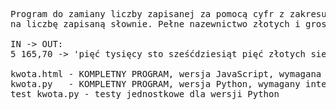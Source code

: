 <pre>Program do zamiany liczby zapisanej za pomocą cyfr z zakresu [0 - 999 999 999.99]
na liczbę zapisaną słownie. Pełne nazewnictwo złotych i groszy.

IN -> OUT:
5 165,70 -> 'pięć tysięcy sto sześćdziesiąt pięć złotych siedemdziesiąt groszy'

kwota.html - KOMPLETNY PROGRAM, wersja JavaScript, wymagana przeglądarka
kwota.py   - KOMPLETNY PROGRAM, wersja Python, wymagany interpreter Pythona
test_kwota.py - testy jednostkowe dla wersji Python
</pre>